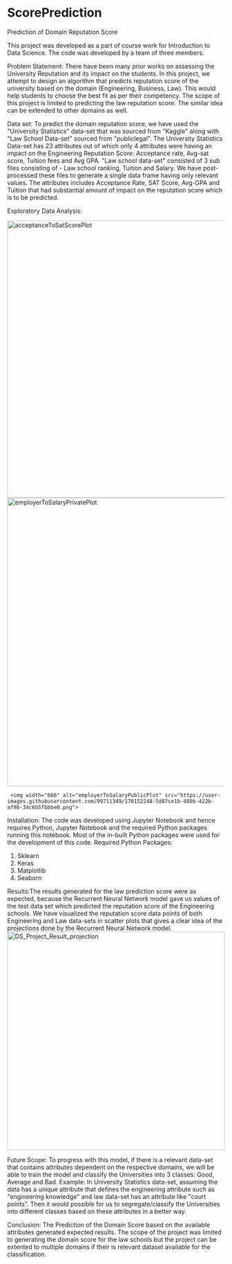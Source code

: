 # ScorePrediction
Prediction of Domain Reputation Score

This project was developed as a part of course work for Introduction to Data Science. The code was developed by a team of three members.

Problem Statement: 
There have been many prior works on assessing the University Reputation and its impact on the students. In this project, we attempt to design an algorithm that predicts reputation score of the university based on the domain (Engineering, Business, Law). This would help students to choose the best fit as per their competency. The scope of this project is limited to predicting the law reputation score. The similar idea can be extended to other domains as well.

Data set:
To predict the domain reputation score, we have used the "University Statistics" data-set that was sourced from "Kaggle" along with "Law School Data-set" sourced from "publiclegal". The University Statistics Data-set has 23 attributes out of which only 4 attributes were having an impact on the Engineering Reputation Score: Acceptance rate, Avg-sat score, Tuition fees and Avg GPA. "Law school data-set" consisted of 3 sub files consisting of - Law school ranking, Tuition and Salary. We have post-processed these files to generate a single data frame having only relevant values. The attributes includes Acceptance Rate, SAT Score, Avg-GPA and Tuition that had substantial amount of impact on the reputation score which is to be predicted.

Exploratory Data Analysis:

<img width="640" alt="acceptanceToSatScorePlot" src="https://user-images.githubusercontent.com/99711349/170152442-33bac744-ebb9-4edf-b8c2-3b36382ee94b.png">

 
<img width="666" alt="employerToSalaryPrivatePlot" src="https://user-images.githubusercontent.com/99711349/170152098-4173df43-83b8-48bf-9e1d-05d6134aff32.png">
  
  
     <img width="666" alt="employerToSalaryPublicPlot" src="https://user-images.githubusercontent.com/99711349/170152248-5d87ce1b-480b-422b-af9b-34c6b5fbbbe0.png">


Installation:
The code was developed using Jupyter Notebook and hence requires Python, Jupyter Notebook and the required Python packages running this notebook. Most of the in-built Python packages were used for the development of this code.
Required Python Packages:
1. Sklearn
2. Keras
3. Matplotlib
4. Seaborn

Results:The results generated for the law prediction score were as expected, because the Recurrent Neural Network model gave us values of the test data set which predicted the reputation score of the Engineering schools. We have visualized the reputation score data points of both Engineering and Law data-sets in scatter plots that gives a clear idea of the projections done by the Recurrent Neural Network model.
<img width="504" alt="DS_Project_Result_projection" src="https://user-images.githubusercontent.com/99711349/170147513-82d31a47-a149-4c1c-ae22-474e6070bb8d.png">

Future Scope:
To progress with this model, if there is a relevant data-set that contains attributes dependent on the respective domains, we will be able to train the model and classify the Universities into 3 classes: Good, Average and Bad. Example: In University Statistics data-set, assuming the data has a unique attribute that defines the engineering attribute such as "engineering knowledge" and law data-set has an attribute like "court points”. Then it would possible for us to segregate/classify the Universities into different classes based on these attributes in a better way. 

Conclusion:
The Prediction of the Domain Score based on the available attributes generated expected results. The scope of the project was limited to generating the domain score for the law schools but the project can be extented to multiple domains if their is relevant dataset available for the classification.
